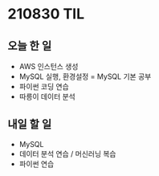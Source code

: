 # 210830 TIL

## 오늘 한 일
- AWS 인스턴스 생성
- MySQL 실행, 환경설정
= MySQL 기본 공부
- 파이썬 코딩 연습
- 따릉이 데이터 분석


## 내일 할 일
- MySQL
- 데이터 분석 연습 / 머신러닝 복습
- 파이썬 연습
